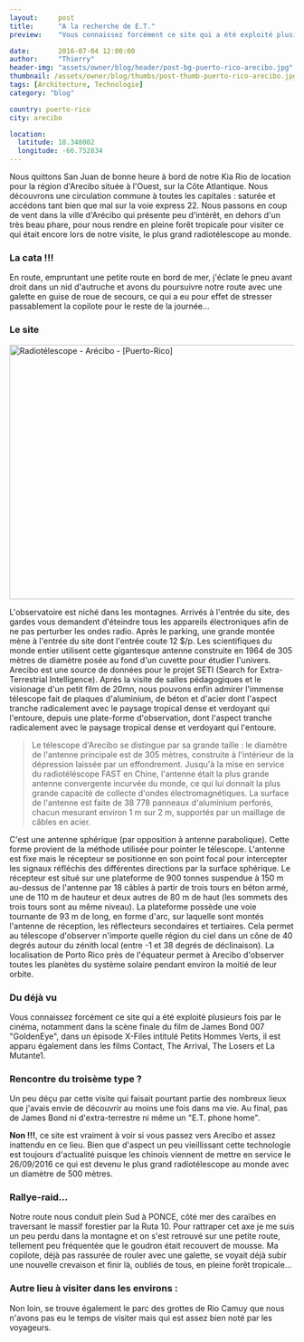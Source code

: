 ```yaml
---
layout:     post
title:      "A la recherche de E.T."
preview:    "Vous connaissez forcément ce site qui a été exploité plusieurs fois par le cinéma, notamment dans la scène finale du film..."

date:       2016-07-04 12:00:00
author:     "Thierry"
header-img: "assets/owner/blog/header/post-bg-puerto-rico-arecibo.jpg"
thumbnail: /assets/owner/blog/thumbs/post-thumb-puerto-rico-arecibo.jpg
tags: [Architecture, Technologie]
category: "blog"

country: puerto-rico
city: arecibo

location:
  latitude: 18.348002
  longitude: -66.752834
---
```




Nous quittons San Juan de bonne heure à bord de notre Kia Rio de location pour la région d'Arecibo située à l'Ouest, sur la Côte Atlantique. Nous découvrons une circulation commune à toutes les capitales : saturée et accédons tant bien que mal sur la voie express 22. Nous passons en coup de vent dans la ville d'Arécibo qui présente peu d'intérêt, en dehors d'un très beau phare, pour nous rendre en pleine forêt tropicale pour visiter ce qui était encore lors de notre visite, le plus grand radiotélescope au monde.  

### La cata !!!

En route, empruntant une petite route en bord de mer, j'éclate le pneu avant droit dans un nid d'autruche et avons du poursuivre notre route avec une galette en guise de roue de secours, ce qui a eu pour effet de stresser passablement la copilote pour le reste de la journée…  

### Le site

<a data-flickr-embed="true" data-footer="true" data-context="true"  href="https://www.flickr.com/photos/127048817@N07/29969393970/in/dateposted/" title="Radiotélescope - Arécibo - [Puerto-Rico]"><img src="https://c3.staticflickr.com/9/8134/29969393970_03bae56e00_c.jpg" width="800" height="450" alt="Radiotélescope - Arécibo - [Puerto-Rico]"></a><script async src="//embedr.flickr.com/assets/client-code.js" charset="utf-8"></script>

L'observatoire est niché dans les montagnes. Arrivés à l'entrée du site, des gardes vous demandent d'éteindre tous les appareils électroniques afin de ne pas perturber les ondes radio. Après le parking, une grande montée mène à l'entrée du site dont l'entrée coute 12 $/p. Les scientifiques du monde entier utilisent cette gigantesque antenne construite en 1964 de 305 mètres de diamètre posée au fond d'un cuvette pour étudier l'univers. Arecibo est une source de données pour le projet SETI (Search for Extra-Terrestrial Intelligence). Après la visite de salles pédagogiques et le visionage d'un petit film de 20mn, nous pouvons enfin admirer l'immense télescope fait de plaques d'aluminium, de béton et d'acier dont l'aspect tranche radicalement avec le paysage tropical dense et verdoyant qui l'entoure, depuis une plate-forme d'observation, dont l'aspect tranche radicalement avec le paysage tropical dense et verdoyant qui l'entoure.  

>Le télescope d'Arecibo se distingue par sa grande taille : le diamètre de l'antenne principale est de 305 mètres, construite à l'intérieur de la dépression laissée par un effondrement. Jusqu'à la mise en service du radiotéléscope FAST en Chine, l'antenne était la plus grande antenne convergente incurvée du monde, ce qui lui donnait la plus grande capacité de collecte d'ondes électromagnétiques. La surface de l'antenne est faite de 38 778 panneaux d'aluminium perforés, chacun mesurant environ 1 m sur 2 m, supportés par un maillage de câbles en acier.

C'est une antenne sphérique (par opposition à antenne parabolique). Cette forme provient de la méthode utilisée pour pointer le télescope. L'antenne est fixe mais le récepteur se positionne en son point focal pour intercepter les signaux réfléchis des différentes directions par la surface sphérique. Le récepteur est situé sur une plateforme de 900 tonnes suspendue à 150 m au-dessus de l'antenne par 18 câbles à partir de trois tours en béton armé, une de 110 m de hauteur et deux autres de 80 m de haut (les sommets des trois tours sont au même niveau). La plateforme possède une voie tournante de 93 m de long, en forme d'arc, sur laquelle sont montés l'antenne de réception, les réflecteurs secondaires et tertiaires. Cela permet au télescope d'observer n'importe quelle région du ciel dans un cône de 40 degrés autour du zénith local (entre -1 et 38 degrés de déclinaison). La localisation de Porto Rico près de l'équateur permet à Arecibo d'observer toutes les planètes du système solaire pendant environ la moitié de leur orbite.



### Du déjà vu 

Vous connaissez forcément ce site qui a été exploité plusieurs fois par le cinéma, notamment dans la scène finale du film de James Bond 007 "GoldenEye", dans un épisode X-Files intitulé Petits Hommes Verts, il est apparu également dans les films Contact, The Arrival, The Losers et La Mutante1.  

### Rencontre du troisème type ?

Un peu déçu par cette visite qui faisait pourtant partie des nombreux lieux que j'avais envie de découvrir au moins une fois dans ma vie. Au final, pas de James Bond ni d'extra-terrestre ni même un "E.T. phone home".  


**Non !!!**, ce site est vraiment à voir si vous passez vers Arecibo et assez inattendu en ce lieu. Bien que d'aspect un peu vieillissant cette technologie est toujours d'actualité puisque les chinois viennent de mettre en service le 26/09/2016 ce qui est devenu le plus grand radiotélescope au monde avec un diamètre de 500 mètres.  

### Rallye-raid...

Notre route nous conduit plein Sud à PONCE, côté mer des caraïbes en traversant le massif forestier par la Ruta 10. Pour rattraper cet axe je me suis un peu perdu dans la montagne et on s'est retrouvé sur une petite route, tellement peu fréquentée que le goudron était recouvert de mousse. Ma copilote, déjà pas rassurée de rouler avec une galette, se voyait déjà subir une nouvelle crevaison et finir là, oubliés de tous, en pleine forêt tropicale…  


### Autre lieu à visiter dans les environs : 

Non loin, se trouve également le parc des grottes de Rio Camuy que nous n'avons pas eu le temps de visiter mais qui est assez bien noté par les voyageurs.

